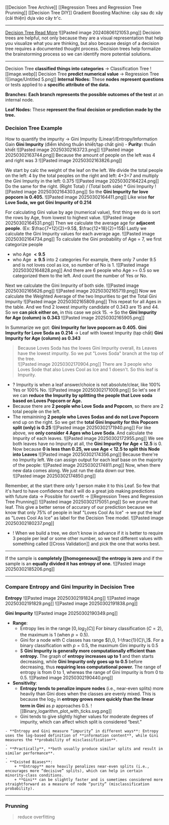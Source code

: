 [[Decision Tree Archive]]
[[Regression Trees and Regression Tree Prunning]]
[[Decision Tree DIY]]
Gradient Boosting Machine: cây sau đc xây (cải thiện) dựa vào cây tr'c.   

---

[Decision Tree Read More](https://towardsdatascience.com/decision-trees-explained-entropy-information-gain-gini-index-ccp-pruning-4d78070db36c/)
![[Pasted image 20240806121053.png]]
	Decision trees are helpful, not only because they are a visual representation that help you visualize what you are thinking, but also because design of a decision tree requires a documented thought process. Decision trees help formalize the brainstorming process so we can identify more potential solutions.

---

Decision Tree **classified things into categories** -> Classification Tree
![[image.webp]]
Decision Tree **predict numerical value** -> Regression Tree  
![[image/Untitled 5.png]]
**Internal Nodes:** These **nodes** **represent questions** or tests applied to a **specific attribute of the data.**

**Branches:** **Each branch represents the possible outcomes of the test** at an internal node.

**Leaf Nodes:** These **represent the final decision or prediction made by the tree.**


### Decision Tree Example
How to quantify the impurity -> Gini Impurity (Linear)/Entropy/Information Gain
**Gini Impurity** (điểm không thuần khiết/tạp chất gini) - **Purity:** thuần khiết
![[Pasted image 20250302163723.png]]
![[Pasted image 20250302163744.png]]
Because the amount of people on the left was 4 and right was 3
![[Pasted image 20250302163826.png]]

We start by calc the weight of the leaf on the left. We divide the total people on the left: 4 by the total peoples on the right and left: 4+3=7 and multiply the Gini Impurity in the left: 0.375
![[Pasted image 20250302164224.png]]
Do the same for the right. (Right Total) / (Total both side) * Gini Impurity
![[Pasted image 20250302164303.png]]
So the **Gini Impurity for love popcorn is 0.405.**
![[Pasted image 20250302164411.png]]
Like wise **for Love Soda, we got Gini Impurity of 0.214**

For calculating Gini value by age (numerical value), first thing we do is sort the rows by Age, from lowest to highest value. 
![[Pasted image 20250302164531.png]]
Then we calculate the average age for **adjacent people**. (Ex: $\frac{7+12}{2}=9.5$, $\frac{12+18}{2}=15$)
Lastly we calculate the Gini Impurity values for each average age.
![[Pasted image 20250302164734.png]]
To calculate the Gini probability of Age = 7, we first categorize people   
+ who Age **$< 9.5$** 
+ who Age **$\geq 9.5$** into 2 categories 
For example, there only 7 under 9.5 and is not loves cool as ice, so number of No is 1. 
![[Pasted image 20250302164828.png]]
And there are 6 people who Age >= 0.5 so we categorized them to the left. And count the number of Yes or No. 

Next we calculate the Gini Impurity of both side.
![[Pasted image 20250302165626.png]]
![[Pasted image 20250302165719.png]]
Now we calculate the Weighted Average of the two Impurities to get the Total Gini Impurity
![[Pasted image 20250302165809.png]]
This repeat for all Ages in the table. And we find 2 lowest impurity candidate of 0.343 are 15 and 44. So we **can pick either on,** in this case we pick 15. 
-> So the **Gini Impurity for Age (column) is 0.343**
![[Pasted image 20250302165905.png]]

In Summarize we got:
**Gini Impurity for love popcorn as 0.405.**
**Gini Impurity for Love Soda as 0.214** -> Leaf with lowest Impurity (tạp chất)
**Gini Impurity for Age (column) as 0.343**
>Because Loves Soda has the lowes Gini Impurity overall, its Leaves have the lowest impurity. So we put "Loves Soda" branch at the top of the tree.  
![[Pasted image 20250302170904.png]]
>There are 3 people who Loves Sode that also Loves Cool as Ice and 1 doesn't. So this leaf is Impurity. 
+ ? Impurity is when a leaf answer/choice is not absolute/clear, like 100% Yes or 100% No. 
![[Pasted image 20250302171009.png]]
So let's see if we can **reduce the Impurity by splitting the people that Love soda based on Loves Popcorn or Age.**
+ Because there are **2 people who Love Soda and Popcorn**, so there are 2 total people on the left.
+ The remainining **2 people who Loves Sodas and do not Love Popcorn** end up on the right.
So we get the **total Gini Impurity for this Popcorn split (only) is 0.25**
![[Pasted image 20250302171940.png]]
For like above, we **only consider 4 Ages who Love Soda**. And calculate the Impurity of each leaves.
![[Pasted image 20250302172955.png]]
We see both leaves have no Impurity at all, the **Gini Impurity for Age < 12.5** is 0. 
Now because **0 is less than 0.25, we use Age < 12.5 to split this Node into Leaves**
![[Pasted image 20250302174356.png]]
Because there're no Impurity left. We can assign output for each leaf base on the majority of the people:
![[Pasted image 20250302174811.png]]
Now, when there new data comes along. We just run the data down our tree.  
![[Pasted image 20250302174850.png]]

Remember, at the start there only 1 person make it to this Leaf. So few that it's hard to have confidence that it will do a great job making predictions with future data -> Possible for overfit -> [[Regression Trees and Regression Tree Prunning]]
![[Pasted image 20250302175051.png]]
So we prune that leaf. This give a better sense of accurary of our prediction because we know that only 75% of people in leaf "Loves Cool As Ice" -> we put the leaf as "Loves Cool As Ice" as label for the Decision Tree model. 
![[Pasted image 20250302180237.png]]
+ ! When we build a tree, we don't know in advance if it is better to require 3 people per leaf or some other number, so we test different values with something called [[Cross Validation]] and pick the one that works best.

---

If the sample is **completely [[homogeneous]] the entropy is zero** and if the sample is an **equally divided it has entropy of one.**
![[Pasted image 20250302185206.png]]

---
### Compare Entropy and Gini Impurity in Decision Tree

**Entropy**
![[Pasted image 20250302191824.png]]
![[Pasted image 20250302191829.png]]
![[Pasted image 20250302191838.png]]


**Gini Impurity**
![[Pasted image 20250302190349.png]]

- **Range**:
    - Entropy lies in the range $[ 0,log⁡_{2}(C)]$ For binary classification ($C=2$), the maximum is 1 (when $p=0.5$).
    - Gini for a node with C classes has range $[\,0, 1-\frac{1}{C}\,]$. For a binary classification with $p=0.5$, the maximum Gini impurity is 0.5
    - $ **Gini Impurity is generally more computationally efficient than entropy.** The graph of **entropy increases up to 1** and then starts decreasing, while **Gini Impurity only goes up to 0.5** before decreasing, thus **requiring less computational power.** The range of entropy is from 0 to 1, whereas the range of Gini Impurity is from 0 to 0.5.
	  ![[Pasted image 20250302190440.png]]  
- **Sensitivity**:
	- **Entropy tends to penalize impure nodes** (i.e., near-even splits) more heavily than Gini does when the classes are evenly mixed. This is because the $\log_2$ in **entropy grows more quickly than the linear term in Gini** as $p$ approaches 0.5.
	    ![[Binary_logarithm_plot_with_ticks.svg.png]]
	- Gini tends to give slightly higher values for moderate degrees of impurity, which can affect which split is considered “best.”
```ad-summary
- **Entropy and Gini measure “impurity” in different ways**: Entropy uses the log-based definition of **information content**, while Gini measures the **probability of misclassification**.
.
- **Practically**, **both usually produce similar splits and result in similar performance**.
.
- **Existed Biases**:
    + **Entropy** more heavily penalizes near-even splits (i.e., encourages more “decisive” splits), which can help in certain minority-class conditions.
    + **Gini** can be slightly faster and is sometimes considered more straightforward as a measure of node “purity” (misclassification probability).
```

---

### Prunning
> reduce overfitting

